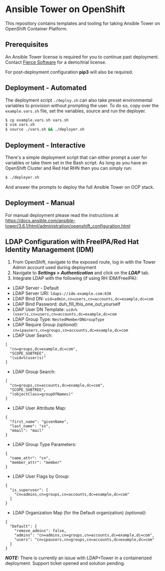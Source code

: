 # Ansible Tower on OpenShift

This repository contains templates and tooling for taking Ansible Tower on OpenShift Container Platform.

## Prerequisites

An Ansible Tower license is required for you to continue past deployment.  Contact [Fierce Software](https://fiercesw.com) for a demo/trial license.

For post-deployment configuration **pip3** will also be required.

##  Deployment - Automated

The deployment script ```./deploy.sh``` can also take preset environmental variables to provision without prompting the user.  To do so, copy over the ```example.vars.sh``` file, set the variables, source and run the deployer.

```bash
$ cp example.vars.sh vars.sh
$ vim vars.sh
$ source ./vars.sh && ./deployer.sh
```

##  Deployment - Interactive

There's a simple deployment script that can either prompt a user for variables or take them set in the Bash script.  As long as you have an OpenShift Cluster and Red Hat RHN then you can simply run:

```bash
$ ./deployer.sh
```

And answer the prompts to deploy the full Ansible Tower on OCP stack.

##  Deployment - Manual

For manual deployment please read the instructions at https://docs.ansible.com/ansible-tower/3.6.1/html/administration/openshift_configuration.html

## LDAP Configuration with FreeIPA/Red Hat Identity Management (IDM)

1. From OpenShift, navigate to the exposed route, log in with the Tower Admin account used during deployment
2. Navigate to ***Settings > Authentication*** and click on the ***LDAP*** tab.
3. Integrate LDAP with the following (if using RH IDM/FreeIPA):

  - LDAP Server - Default
  - LDAP Server URI: ```ldaps://idm.example.com:636```
  - LDAP Bind DN: ```uid=admin,cn=users,cn=accounts,dc=example,dc=com```
  - LDAP Bind Password: duh_fill_this_one_out_yourself
  - LDAP User DN Template: ```uid=%(user)s,cn=users,cn=accounts,dc=example,dc=com```
  - LDAP Group Type: ```NestedMemberDNGroupType```
  - LDAP Require Group *(optional)*: ```cn=ipausers,cn=groups,cn=accounts,dc=example,dc=com```
  - LDAP User Search:
  ```
  [
    "cn=groups,dc=example,dc=com",
    "SCOPE_SUBTREE",
    "(uid=%(user)s)"
  ]
  ```
  - LDAP Group Search:
  ```
  [
    "cn=groups,cn=accounts,dc=example,dc=com",
    "SCOPE_SUBTREE",
    "(objectClass=groupOfNames)"
  ]
  ```
  - LDAP User Attribute Map:
  ```
  {
    "first_name": "givenName",
    "last_name": "sn",
    "email": "mail"
  }
  ```
  - LDAP Group Type Parameters:
  ```
  {
    "name_attr": "cn",
    "member_attr": "member"
  }
  ```
  - LDAP User Flags by Group:
  ```
  {
    "is_superuser": [
      "cn=admins,cn=groups,cn=accounts,dc=example,dc=com"
    ]
  }
  ```
  - LDAP Organization Map (for the Default organization) *(optional)*:
  ```
  {
    "Default": {
      "remove_admins": false,
      "admins": "cn=admins,cn=groups,cn=accounts,dc=example,dc=com",
      "users": "cn=ipausers,cn=groups,cn=accounts,dc=example,dc=com"
    }
  }
  ```

***NOTE:***  There is currently an issue with LDAP+Tower in a containerized deployment.  Support ticket opened and solution pending.